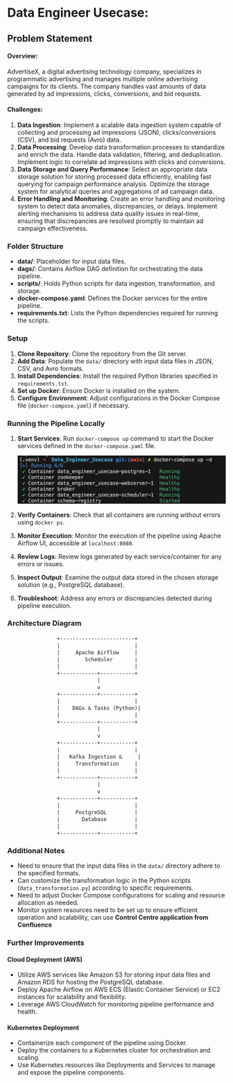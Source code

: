 # Data Engineer Usecase:

## Problem Statement

#### Overview:
AdvertiseX, a digital advertising technology company, specializes in programmatic advertising and manages multiple online advertising campaigns for its clients. The company handles vast amounts of data generated by ad impressions, clicks, conversions, and bid requests.

#### Challenges:
1. **Data Ingestion**: Implement a scalable data ingestion system capable of collecting and processing ad impressions (JSON), clicks/conversions (CSV), and bid requests (Avro) data.
2. **Data Processing**: Develop data transformation processes to standardize and enrich the data. Handle data validation, filtering, and deduplication. Implement logic to correlate ad impressions with clicks and conversions.
3. **Data Storage and Query Performance**: Select an appropriate data storage solution for storing processed data efficiently, enabling fast querying for campaign performance analysis. Optimize the storage system for analytical queries and aggregations of ad campaign data.
4. **Error Handling and Monitoring**: Create an error handling and monitoring system to detect data anomalies, discrepancies, or delays. Implement alerting mechanisms to address data quality issues in real-time, ensuring that discrepancies are resolved promptly to maintain ad campaign effectiveness.

### Folder Structure
- **data/**: Placeholder for input data files.
- **dags/**: Contains Airflow DAG definition for orchestrating the data pipeline.
- **scripts/**: Holds Python scripts for data ingestion, transformation, and storage.
- **docker-compose.yaml**: Defines the Docker services for the entire pipeline.
- **requirements.txt**: Lists the Python dependencies required for running the scripts.

### Setup
1. **Clone Repository**: Clone the repository from the Git server.
2. **Add Data**: Populate the `data/` directory with input data files in JSON, CSV, and Avro formats.
3. **Install Dependencies**: Install the required Python libraries specified in `requirements.txt`.
4. **Set up Docker**: Ensure Docker is installed on the system.
5. **Configure Environment**: Adjust configurations in the Docker Compose file (`docker-compose.yaml`) if necessary.

### Running the Pipeline Locally

1. **Start Services**: Run `docker-compose up` command to start the Docker services defined in the `docker-compose.yaml` file.

    ![Docker Containers Running](images/docker-containers-running.png)

2. **Verify Containers**: Check that all containers are running without errors using `docker ps`.
3. **Monitor Execution**: Monitor the execution of the pipeline using Apache Airflow UI, accessible at `localhost:8080`.
4. **Review Logs**: Review logs generated by each service/container for any errors or issues.
5. **Inspect Output**: Examine the output data stored in the chosen storage solution (e.g., PostgreSQL database).
6. **Troubleshoot**: Address any errors or discrepancies detected during pipeline execution.

### Architecture Diagram

                    +------------------------+
                    |                        |
                    |     Apache Airflow     |
                    |        Scheduler       |
                    |                        |
                    +------------+-----------+
                                 |
                                 v
                    +------------+-----------+
                    |                        |
                    |    DAGs & Tasks (Python)|
                    |                        |
                    +------------+-----------+
                                 |
                                 v
                    +------------+-----------+
                    |                        |
                    |   Kafka Ingestion &     |
                    |     Transformation     |
                    |                        |
                    +------------+-----------+
                                 |
                                 v
                    +------------+-----------+
                    |                        |
                    |     PostgreSQL         |
                    |       Database         |
                    |                        |
                    +------------+-----------+


### Additional Notes
- Need to ensure that the input data files in the `data/` directory adhere to the specified formats.
- Can customize the transformation logic in the Python scripts (`data_transformation.py`) according to specific requirements.
- Need to adjust Docker Compose configurations for scaling and resource allocation as needed.
- Monitor system resources need to be set up to ensure efficient operation and scalability, can use **Control Centre application from Confluence** 

### Further Improvements

#### Cloud Deployment (AWS)
- Utilize AWS services like Amazon S3 for storing input data files and Amazon RDS for hosting the PostgreSQL database.
- Deploy Apache Airflow on AWS ECS (Elastic Container Service) or EC2 instances for scalability and flexibility.
- Leverage AWS CloudWatch for monitoring pipeline performance and health.

#### Kubernetes Deployment
- Containerize each component of the pipeline using Docker.
- Deploy the containers to a Kubernetes cluster for orchestration and scaling.
- Use Kubernetes resources like Deployments and Services to manage and expose the pipeline components.